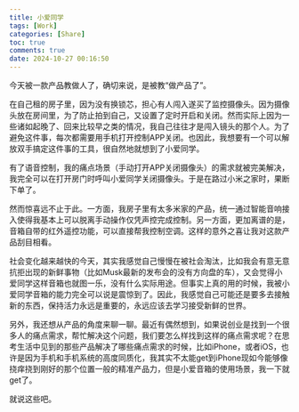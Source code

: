 ```yaml
---
title: 小爱同学
tags: [Work]
categories: [Share]
toc: true
comments: true
date: 2024-10-27 00:16:50
---
```


今天被一款产品教做人了，确切来说，是被教“做产品了”。

在自己租的房子里，因为没有换锁芯，担心有人闯入遂买了监控摄像头。因为摄像头放在房间里，为了防止拍到自己，又设置了定时开启和关闭。然而实际上因为一些诸如起晚了、回来比较早之类的情况，我自己往往才是闯入镜头的那个人。为了避免这件事，每次都需要用手机打开控制APP关闭。也因此，我想要有一个可以解放双手搞定这件事的工具，很自然地就想到了小爱同学。

有了语音控制，我的痛点场景（手动打开APP关闭摄像头）的需求就被完美解决，我完全可以在打开房门时呼叫小爱同学关闭摄像头。于是在路过小米之家时，果断下单了。

然而惊喜远不止于此。一方面，我房子里有太多米家的产品，统一通过智能音响接入使得我基本上可以脱离手动操作仅凭声控完成控制。另一方面，更加离谱的是，音箱自带的红外遥控功能，可以直接帮我控制空调。这样的意外之喜让我对这款产品刮目相看。

社会变化越来越快的今天，其实我感觉自己慢慢在被社会淘汰，比如我会有意无意抗拒出现的新鲜事物（比如Musk最新的发布会的没有方向盘的车），又会觉得小爱同学这样音箱也就图一乐，没有什么实际用途。但事实上真的用的时候，我被小爱同学音箱的能力完全可以说是震惊到了。因此，我感觉自己可能还是要多去接触新的东西，保持活力永远是重要的，永远应该去学习接受新鲜的世界。


另外，我还想从产品的角度来聊一聊。最近有偶然想到，如果说创业是找到一个很多人的痛点需求，帮忙解决这个问题，我们要怎么样找到这样的痛点需求呢？在思考生活中见到的那些产品解决了哪些痛点需求的时候，比如iPhone，或者iOS，也许是因为手机和手机系统的高度同质化，我其实不太能get到iPhone现如今能够像挠痒挠到刚好的那个位置一般的精准产品力，但是小爱音箱的使用场景，我一下就get了。

就说这些吧。